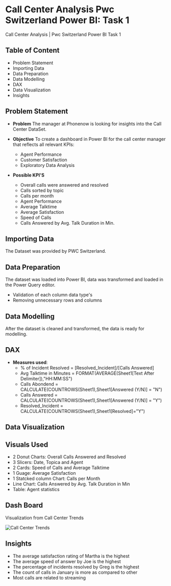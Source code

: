 # Call Center Analysis Pwc Switzerland Power BI:  Task 1
Call Center Analysis | Pwc Switzerland Power BI Task 1



## Table of Content
- Problem Statement
- Importing Data
- Data Preparation
- Data Modelling
- DAX
- Data Visualization
- Insights

## Problem Statement
- **Problem** The manager at Phonenow is looking for insights into the Call Center DataSet.
- **Objective** To create a dashboard in Power BI for the call center manager that reflects all relevant KPIs:
     - Agent Performance 
     - Customer Satisfaction
     - Exploratory Data Analysis
  
- **Possible KPI'S** 
     - Overall calls were answered and  resolved
     - Calls sorted by topic
     - Calls per month
     - Agent Performance 
     - Average Talktime
     - Average Satisfaction
     - Speed of Calls
     - Calls Answered by Avg. Talk Duration in Min.
  
## Importing Data
The Dataset was provided by PWC Switzerland.

## Data Preparation
The dataset was loaded into Power BI, data was transformed and loaded in the Power Query editor.
- Validation of each column data type's
- Removing unnecessary rows and columns

## Data Modelling 
After the dataset is cleaned and transformed, the data is ready for modelling.

## DAX
- **Measures used**:
     - % of Incident Resolved = [Resolved_Incident]/[Calls Answered]
     - Avg Talktime in Minutes = FORMAT(AVERAGE(Sheet1[Text After Delimiter]),"HH:MM:SS")
     - Calls Abondend = CALCULATE(COUNTROWS(Sheet1),Sheet1[Answered (Y/N)] = "N")
     - Calls Answered = CALCULATE(COUNTROWS(Sheet1),Sheet1[Answered (Y/N)] = "Y")
     - Resolved_Incident = CALCULATE(COUNTROWS(Sheet1),Sheet1[Resolved]="Y")

## Data Visualization 

## Visuals Used
- 2 Donut Charts: Overall Calls Answered and Resolved 
- 3 Slicers: Date, Topica and Agent
- 2 Cards: Speed of Calls and Average Talktime
- 1 Guage: Average Satisfaction
- 1 Statcked column Chart: Calls per Month
- Line Chart: Calls Answered by Avg. Talk Duration in Min
- Table: Agent statistics

## Dash Board
Visualization from Call Center Trends

![Call Center Trends](https://github.com/MrutyunjayShukla/Call-Center-Analysis-Pwc-Switzerland-Power-BI-Virtual-Case-Experience/assets/89764972/9536c6b6-80a3-4bff-ac3a-fe6aaf6fd0f0)

## Insights
- The average satisfaction rating of Martha is the highest
- The average speed of answer by Joe is the highest
- The percentage of incidents resolved by Greg is the highest
- The count of calls in January is more as compared to other 
- Most calls are related to streaming 

     
